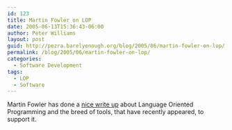 ```yaml
---
id: 123
title: Martin Fowler on LOP
date: 2005-06-13T15:36:43-06:00
author: Peter Williams
layout: post
guid: http://pezra.barelyenough.org/blog/2005/06/martin-fowler-on-lop/
permalink: /blog/2005/06/martin-fowler-on-lop/
categories:
  - Software Development
tags:
  - LOP
  - Software
---
```

Martin Fowler has done a [nice write up](http://martinfowler.com/articles/languageWorkbench.html) about Language Oriented Programming and the breed of tools, that have recently appeared, to support it.